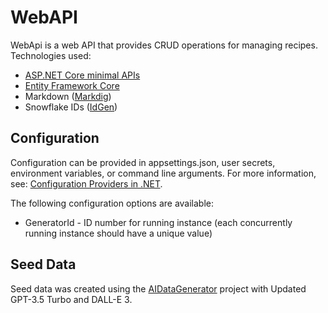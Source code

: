 # WebAPI

WebApi is a web API that provides CRUD operations for managing recipes. Technologies used:

- [ASP.NET Core minimal APIs](https://learn.microsoft.com/aspnet/core/fundamentals/minimal-apis/overview)
- [Entity Framework Core](https://learn.microsoft.com/ef/core/)
- Markdown ([Markdig](https://github.com/xoofx/markdig))
- Snowflake IDs ([IdGen](https://github.com/RobThree/IdGen))

## Configuration

Configuration can be provided in appsettings.json, user secrets, environment variables, or command line arguments. For more information, see: [Configuration Providers in .NET](https://learn.microsoft.com/dotnet/core/extensions/configuration-providers).

The following configuration options are available:

- GeneratorId - ID number for running instance (each concurrently running instance should have a unique value)

## Seed Data

Seed data was created using the [AIDataGenerator](../AIDataGenerator/) project with Updated GPT-3.5 Turbo and DALL-E 3.
